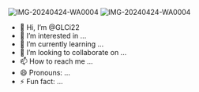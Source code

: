 ![IMG-20240424-WA0004](https://github.com/GLCi22/GLCi22/assets/170024678/77cdaa95-aeb4-4702-bc53-7f3ec735885a)
![IMG-20240424-WA0004](https://github.com/GLCi22/GLCi22/assets/170024678/0f9db8d6-4964-4483-9c51-c604c3189d94)
- 👋 Hi, I’m @GLCi22
- 👀 I’m interested in ...
- 🌱 I’m currently learning ...
- 💞️ I’m looking to collaborate on ...
- 📫 How to reach me ...
- 😄 Pronouns: ...
- ⚡ Fun fact: ...

<!---
GLCi22/GLCi22 is a ✨ special ✨ repository because its `README.md` (this file) appears on your GitHub profile.
You can click the Preview link to take a look at your changes.
--->
